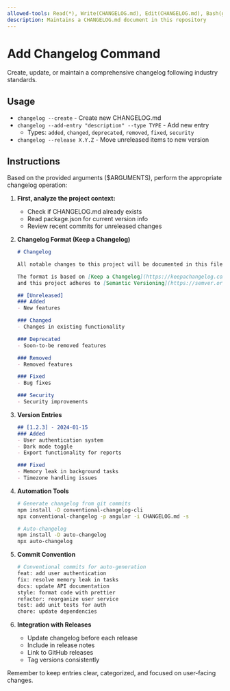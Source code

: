 ```yaml
---
allowed-tools: Read(*), Write(CHANGELOG.md), Edit(CHANGELOG.md), Bash(git add:*), Bash(git status:*), Bash(git commit:*)
description: Maintains a CHANGELOG.md document in this repository
---
```


# Add Changelog Command

  Create, update, or maintain a comprehensive changelog following industry standards.

## Usage

- `changelog --create` - Create new CHANGELOG.md
- `changelog --add-entry "description" --type TYPE` - Add new entry
  - Types: `added`, `changed`, `deprecated`, `removed`, `fixed`, `security`
- `changelog --release X.Y.Z` - Move unreleased items to new version

## Instructions

Based on the provided arguments ($ARGUMENTS), perform the appropriate changelog operation:

1. **First, analyze the project context:**
    - Check if CHANGELOG.md already exists
    - Read package.json for current version info
    - Review recent commits for unreleased changes

2. **Changelog Format (Keep a Changelog)**

   ```markdown
   # Changelog

   All notable changes to this project will be documented in this file.

   The format is based on [Keep a Changelog](https://keepachangelog.com/en/1.0.0/),
   and this project adheres to [Semantic Versioning](https://semver.org/spec/v2.0.0.html).

   ## [Unreleased]
   ### Added
   - New features

   ### Changed
   - Changes in existing functionality

   ### Deprecated
   - Soon-to-be removed features

   ### Removed
   - Removed features

   ### Fixed
   - Bug fixes

   ### Security
   - Security improvements
   ```

3. **Version Entries**

   ```markdown
   ## [1.2.3] - 2024-01-15
   ### Added
   - User authentication system
   - Dark mode toggle
   - Export functionality for reports

   ### Fixed
   - Memory leak in background tasks
   - Timezone handling issues
   ```

4. **Automation Tools**

   ```bash
   # Generate changelog from git commits
   npm install -D conventional-changelog-cli
   npx conventional-changelog -p angular -i CHANGELOG.md -s

   # Auto-changelog
   npm install -D auto-changelog
   npx auto-changelog
   ```

5. **Commit Convention**

   ```bash
   # Conventional commits for auto-generation
   feat: add user authentication
   fix: resolve memory leak in tasks
   docs: update API documentation
   style: format code with prettier
   refactor: reorganize user service
   test: add unit tests for auth
   chore: update dependencies
   ```

6. **Integration with Releases**
   - Update changelog before each release
   - Include in release notes
   - Link to GitHub releases
   - Tag versions consistently

Remember to keep entries clear, categorized, and focused on user-facing changes.
